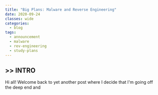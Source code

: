 ```yaml
---
title: "Big Plans: Malware and Reverse Engineering"
date: 2020-09-24
classes: wide
categories:
  - blog
tags:
  - announcement
  - malware
  - rev-engineering
  - study-plans
---
```


## >> INTRO

Hi all! Welcome back to yet another post where I decide that I'm going off the deep end and 